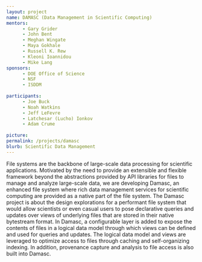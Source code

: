 ```yaml
---
layout: project
name: DAMASC (Data Management in Scientific Computing)
mentors:
      - Gary Grider
      - John Bent
      - Meghan Wingate
      - Maya Gokhale
      - Russell K. Rew
      - Kleoni Ioannidou
      - Mike Lang
sponsors:
      - DOE Office of Science
      - NSF
      - ISDDM
      
participants: 
      - Joe Buck
      - Noah Watkins
      - Jeff LeFevre
      - Latchesar (Lucho) Ionkov
      - Adam Crume
      
picture:
permalink: /projects/damasc
blurb: Scientific Data Management
---
```


File systems are the backbone of large-scale data processing for scientific applications. Motivated by the need to provide an extensible and flexible framework beyond the abstractions provided by API libraries for files to manage and analyze large-scale data, we are developing Damasc, an enhanced file system where rich data management services for scientific computing are provided as a native part of the file system. The Damasc project is about the design explorations for a performant file system that would allow scientists or even casual users to pose declarative queries and updates over views of underlying files that are stored in their native bytestream format. In Damasc, a configurable layer is added to expose the contents of files in a logical data model through which views can be defined and used for queries and updates. The logical data model and views are leveraged to optimize access to files through caching and self-organizing indexing. In addition, provenance capture and analysis to file access is also built into Damasc. 


